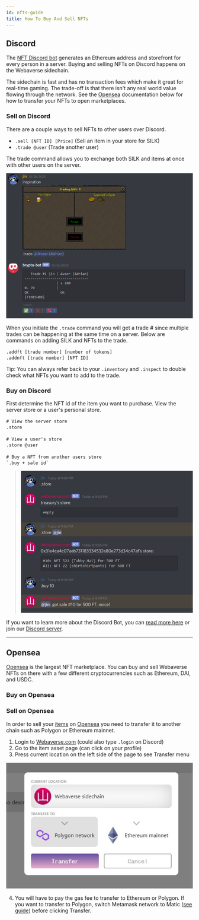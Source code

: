 ```yaml
---
id: nfts-guide 
title: How To Buy And Sell NFTs 
---
```



## Discord



The [NFT Discord bot](https://webaverse.com/discordbot) generates an Ethereum address and storefront for every person in a server. Buying and selling NFTs on Discord happens on the Webaverse sidechain.

The sidechain is fast and has no transaction fees which make it great for real-time gaming. The trade-off is that there isn't any real world value flowing through the network. See the [Opensea](/docs/market/nfts-guide#opensea) documentation below for how to transfer your NFTs to open marketplaces.



### Sell on Discord

There are a couple ways to sell NFTs to other users over Discord.

- `.sell [NFT ID] [Price]`  (Sell an item in your store for SILK)
- `.trade @user` (Trade another user)

The trade command allows you to exchange both SILK and items at once with other users on the server.

![trade window](/img/trade.png)

When you initiate the `.trade` command you will get a trade # since multiple trades can be happening at the same time on a server. Below are commands on adding SILK and NFTs to the trade.

```
.addft [trade number] [number of tokens]
.addnft [trade number] [NFT ID]
```

Tip: You can always refer back to your `.inventory` and `.inspect` to double check what NFTs you want to add to the trade.

### Buy on Discord

First determine the NFT id of the item you want to purchase. View the server store or a user's personal store.

```
# View the server store
.store

# View a user's store
.store @user

# Buy a NFT from another users store
`.buy + sale id`
```

> ![](/img/store.jpg)



If you want to learn more about the Discord Bot, you can [read more here](../webaverse/discord-bot) or join our [Discord server](https://discord.gg/R5wqYhvv53).

---

## Opensea

[Opensea](https://opensea.io) is the largest NFT marketplace. You can buy and sell Webaverse NFTs on there with a few different cryptocurrencies such as Ethereum, DAI, and USDC.


### Buy on Opensea




### Sell on Opensea

In order to sell your [items](/webaverse/items) on [Opensea](https://opensea.io) you need to transfer it to another chain such as Polygon or Ethereum mainnet. 

1. Login to [Webaverse.com](https://webaverse.com/) (could also type `.login` on Discord)
2. Go to the item asset page (can click on your profile)
3. Press current location on the left side of the page to see Transfer menu

![](/img/xfer_chain.jpg)

4. You will have to pay the gas fee to transfer to Ethereum or Polygon. If you want to transfer to Polygon, switch Metamask network to Matic ([see guide](/docs/market/matic-guide)) before clicking Transfer.


